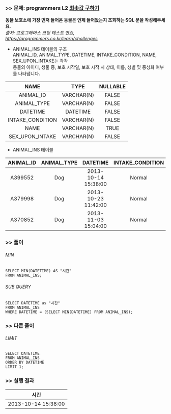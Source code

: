 ### >> 문제: programmers L2 [최솟값 구하기](https://programmers.co.kr/learn/courses/30/lessons/59038)
**동물 보호소에 가장 먼저 들어온 동물은 언제 들어왔는지 조회하는 SQL 문을 작성해주세요.**   
*출처: 프로그래머스 코딩 테스트 연습, https://programmers.co.kr/learn/challenges*   

* ANIMAL_INS 테이블의 구조  
ANIMAL_ID, ANIMAL_TYPE, DATETIME, INTAKE_CONDITION, NAME, SEX_UPON_INTAKE는 각각  
동물의 아이디, 생물 종, 보호 시작일, 보호 시작 시 상태, 이름, 성별 및 중성화 여부를 나타냅니다.  

|NAME|TYPE|NULLABLE|
|:---:|:---:|:---:|
|ANIMAL_ID|VARCHAR(N)|FALSE|
|ANIMAL_TYPE|VARCHAR(N)|FALSE|
|DATETIME|DATETIME|FALSE|
|INTAKE_CONDITION|VARCHAR(N)|FALSE|
|NAME|VARCHAR(N)|TRUE|
|SEX_UPON_INTAKE|VARCHAR(N)|FALSE|

* ANIMAL_INS 테이블

|ANIMAL_ID|ANIMAL_TYPE|DATETIME|INTAKE_CONDITION|NAME|SEX_UPON_INTAKE|
|:-:|:-:|:-:|:-:|:-:|:-:|
|A399552|Dog|2013-10-14 15:38:00|Normal|Jack|Neutered|Male|
|A379998|Dog|2013-10-23 11:42:00|Normal|Disciple|Intact|Male|
|A370852|Dog|2013-11-03 15:04:00|Normal|Katie|Spayed|Female|

### >> 풀이

###### MIN

```mysql
SELECT MIN(DATETIME) AS "시간"
FROM ANIMAL_INS;
```

###### SUB QUERY

```mysql
SELECT DATETIME as "시간"
FROM ANIMAL_INS
WHERE DATETIME = (SELECT MIN(DATETIME) FROM ANIMAL_INS);
```

### >> 다른 풀이

###### LIMIT

```mysql
SELECT DATETIME
FROM ANIMAL_INS
ORDER BY DATETIME
LIMIT 1;
```

### >> 실행 결과
|시간|
|:-:|
|2013-10-14 15:38:00|

